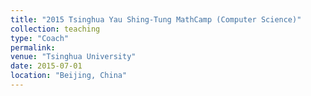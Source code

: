 ```yaml
---
title: "2015 Tsinghua Yau Shing-Tung MathCamp (Computer Science)"
collection: teaching
type: "Coach"
permalink: 
venue: "Tsinghua University"
date: 2015-07-01
location: "Beijing, China"
---
```


